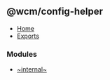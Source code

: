 ## @wcm/config-helper

- [Home](../wiki/Home)
- [Exports](../wiki/Exports)

### Modules

- [~internal~](../wiki/~internal~)

